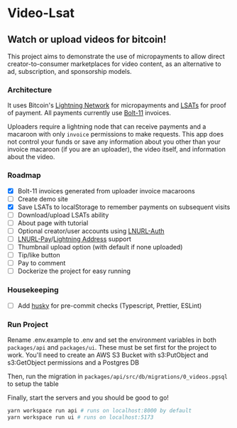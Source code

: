# Video-Lsat

## Watch or upload videos for bitcoin!

This project aims to demonstrate the use of micropayments to allow direct creator-to-consumer marketplaces for video content, as an alternative to ad, subscription, and sponsorship models.

### Architecture

It uses Bitcoin's [Lightning Network](https://lightning.network/) for micropayments and [LSATs](https://lsat.tech/) for proof of payment. All payments currently use [Bolt-11]() invoices.

Uploaders require a lightning node that can receive payments and a macaroon with only `invoice` permissions to make requests. This app does not control your funds or save any information about you other than your invoice macaroon (if you are an uploader), the video itself, and information about the video.

### Roadmap

- [x] Bolt-11 invoices generated from uploader invoice macaroons
- [ ] Create demo site
- [x] Save LSATs to localStorage to remember payments on subsequent visits
- [ ] Download/upload LSATs ability
- [ ] About page with tutorial
- [ ] Optional creator/user accounts using [LNURL-Auth](https://lightninglogin.live/learn)
- [ ] [LNURL-Pay](https://github.com/lnurl/luds/blob/luds/06.md)/[Lightning Address](https://lightningaddress.com/) support
- [ ] Thumbnail upload option (with default if none uploaded)
- [ ] Tip/like button
- [ ] Pay to comment
- [ ] Dockerize the project for easy running

### Housekeeping

- [ ] Add [husky]() for pre-commit checks (Typescript, Prettier, ESLint)

### Run Project

Rename .env.example to .env and set the environment variables in both `packages/api` and `packages/ui`. These must be set first for the project to work. You'll need to create an AWS S3 Bucket with s3:PutObject and s3:GetObject permissions and a Postgres DB

Then, run the migration in `packages/api/src/db/migrations/0_videos.pgsql` to setup the table

Finally, start the servers and you should be good to go!

```bash
yarn workspace run api # runs on localhost:8000 by default
yarn workspace run ui # runs on localhost:5173
```
